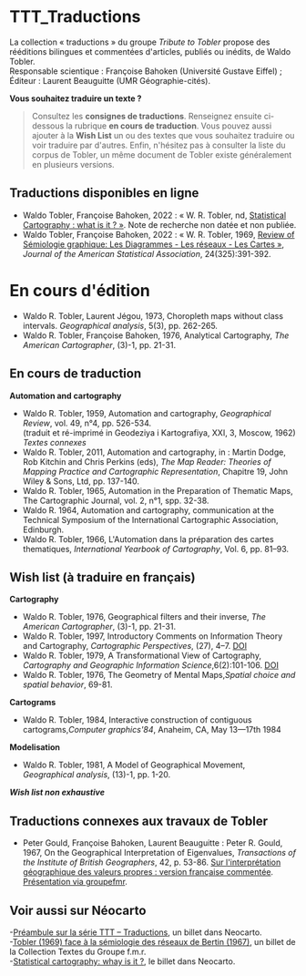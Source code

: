 # TTT_Traductions

La collection « traductions » du groupe _Tribute to Tobler_ propose des rééditions bilingues et commentées d'articles, publiés ou inédits, de Waldo Tobler. </br>
Responsable scientique : Françoise Bahoken (Université Gustave Eiffel) ;</br>
Éditeur : Laurent Beauguitte (UMR Géographie-cités).

**Vous souhaitez traduire un texte ?** </br> 
> Consultez les **consignes de traductions**. Renseignez ensuite ci-dessous la rubrique **en cours de traduction**. Vous pouvez aussi ajouter à la **Wish List** un ou des textes que vous souhaitez traduire ou voir traduire par d'autres. Enfin, n'hésitez pas à consulter la liste du corpus de Tobler, un même document de Tobler existe généralement en plusieurs versions.

## Traductions disponibles en ligne

- Waldo Tobler, Françoise Bahoken, 2022 : « W. R. Tobler, nd, [Statistical Cartography : what is it ? »](https://hal.archives-ouvertes.fr/hal-03739509). Note de recherche non datée et non publiée.
- Waldo Tobler, Françoise Bahoken, 2022 : « W. R. Tobler, 1969, [Review of Sémiologie graphique: Les Diagrammes - Les réseaux - Les Cartes »](https://hal.archives-ouvertes.fr/hal-03583854), _Journal of the American Statistical Association_, 24(325):391-392.

# En cours d'édition

- Waldo R. Tobler, Laurent Jégou, 1973, Choropleth maps without class intervals. _Geographical analysis_, 5(3), pp. 262-265. </br>
- Waldo R. Tobler, Françoise Bahoken, 1976, Analytical Cartography, _The American Cartographer_, (3)-1, pp. 21-31. 

## En cours de traduction

**Automation and cartography**
- Waldo R. Tobler, 1959, Automation and cartography, _Geographical Review_, vol. 49, n°4, pp. 526-534. </br>
(traduit et ré-imprimé in Geodeziya i Kartografiya, XXI, 3, Moscow, 1962) </br>
_Textes connexes_ </br>
- Waldo R. Tobler, 2011, Automation and cartography, in : Martin Dodge, Rob Kitchin and Chris Perkins (eds), _The Map Reader: Theories of Mapping Practice and Cartographic Representation_, Chapitre 19, John Wiley & Sons, Ltd, pp. 137-140.
- Waldo R. Tobler, 1965, Automation in the Preparation of Thematic Maps, The Cartographic Journal, vol. 2, n°1, spp. 32-38.
- Waldo R. 1964, Automation and cartography, communication at the Technical Symposium of the International Cartographic Association, Edinburgh.
- Waldo R. Tobler, 1966, L'Automation dans la préparation des cartes thematiques, _International Yearbook of Cartography_, Vol. 6, pp. 81–93.

## Wish list (à traduire en français)

**Cartography**
- Waldo R. Tobler, 1976, Geographical filters and their inverse, _The American Cartographer_, (3)-1, pp. 21-31.
- Waldo R. Tobler, 1997, Introductory Comments on Information Theory and Cartography, _Cartographic Perspectives_, (27), 4–7. [DOI](https://doi.org/10.14714/CP27.698)
- Waldo R. Tobler, 1979, A Transformational View of Cartography, _Cartography and Geographic Information Science_,6(2):101-106. [DOI](https://doi.org/10.1559/152304079784023104)
- Waldo R. Tobler, 1976, The Geometry of Mental Maps,_Spatial choice and spatial behavior_, 69-81.

**Cartograms**
- Waldo R. Tobler, 1984, Interactive construction of contiguous cartograms,_Computer graphics'84_, Anaheim, CA, May 13—17th 1984

**Modelisation**
- Waldo R. Tobler, 1981, A Model of Geographical Movement, _Geographical analysis_, (13)-1, pp. 1-20.

**_Wish list non exhaustive_**

## Traductions connexes aux travaux de Tobler
- Peter Gould, Françoise Bahoken, Laurent Beauguitte : Peter R. Gould, 1967, On the Geographical Interpretation of Eigenvalues, _Transactions of the Institute of British Geographers_, 42, p. 53-86. [Sur l'interprétation géographique des valeurs propres : version française commentée](https://hal.archives-ouvertes.fr/hal-03699723). [Présentation via groupefmr](https://groupefmr.hypotheses.org/5899).

## Voir aussi sur Néocarto
-[Préambule sur la série TTT – Traductions](https://neocarto.hypotheses.org/14131), un billet dans Neocarto. </br>
-[Tobler (1969) face à la sémiologie des réseaux de Bertin (1967)](https://groupefmr.hypotheses.org/5745), un billet de la Collection Textes du Groupe f.m.r. </br>
-[Statistical cartography: whay is it ?](https://neocarto.hypotheses.org/15435), le billet dans Neocarto. </br>
